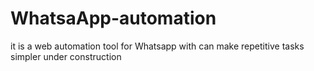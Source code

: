 # WhatsaApp-automation
it is a web automation tool for Whatsapp with can make repetitive tasks simpler
under construction
